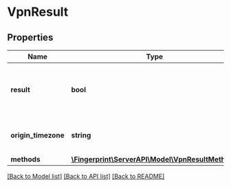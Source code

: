 # VpnResult

## Properties
Name | Type | Description | Notes
------------ | ------------- | ------------- | -------------
**result** | **bool** | VPN or other anonymizing service has been used when sending the request. | [optional] 
**origin_timezone** | **string** | Local timezone which is used in timezoneMismatch method. | [optional] 
**methods** | [**\Fingerprint\ServerAPI\Model\VpnResultMethods**](VpnResultMethods.md) |  | [optional] 

[[Back to Model list]](../../README.md#documentation-for-models) [[Back to API list]](../../README.md#documentation-for-api-endpoints) [[Back to README]](../../README.md)

